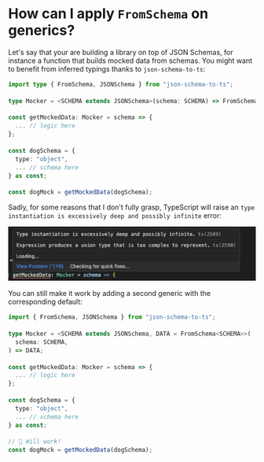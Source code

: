 # How can I apply `FromSchema` on generics?

Let's say that your are building a library on top of JSON Schemas, for instance a function that builds mocked data from schemas. You might want to benefit from inferred typings thanks to `json-schema-to-ts`:

```ts
import type { FromSchema, JSONSchema } from "json-schema-to-ts";

type Mocker = <SCHEMA extends JSONSchema>(schema: SCHEMA) => FromSchema<SCHEMA>;

const getMockedData: Mocker = schema => {
  ... // logic here
};

const dogSchema = {
  type: "object",
  ... // schema here
} as const;

const dogMock = getMockedData(dogSchema);
```

Sadly, for some reasons that I don't fully grasp, TypeScript will raise an `type instantiation is excessively deep and possibly infinite` error:

![type instantiation is excessively deep and possibly infinite error](./type-instantiation-is-excessively-deep-and-possibly-infinite.png)

You can still make it work by adding a second generic with the corresponding default:

```ts
import { FromSchema, JSONSchema } from "json-schema-to-ts";

type Mocker = <SCHEMA extends JSONSchema, DATA = FromSchema<SCHEMA>>(
  schema: SCHEMA,
) => DATA;

const getMockedData: Mocker = schema => {
  ... // logic here
};

const dogSchema = {
  type: "object",
  ... // schema here
} as const;

// 🙌 Will work!
const dogMock = getMockedData(dogSchema);
```
